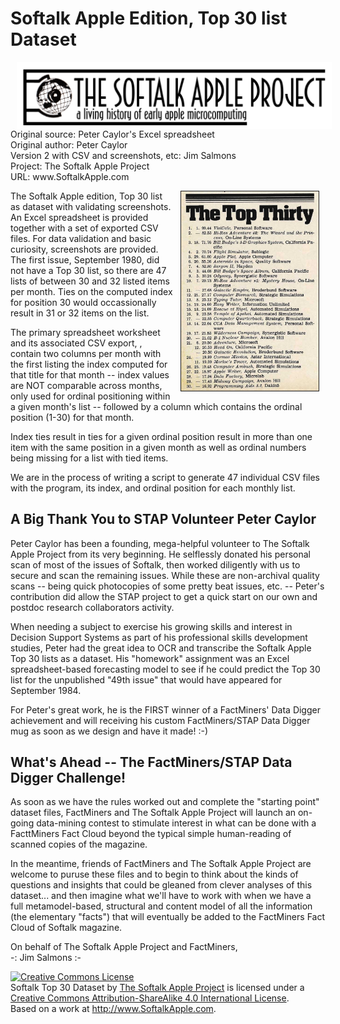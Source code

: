 # Softalk Apple Edition, Top 30 list Dataset
<img src="https://raw.githubusercontent.com/SoftalkAppleProject/datasets_top30/master/images/STAP_masthead_1200.png" width="1200" align="center" hspace="10" border="0" />
Original source: Peter Caylor's Excel spreadsheet <br \>
Original author: Peter Caylor <br \>
Version 2 with CSV and screenshots, etc: Jim Salmons <br \>
Project: The Softalk Apple Project <br \>
URL: www.SoftalkApple.com <br \>

<img src="https://raw.githubusercontent.com/SoftalkAppleProject/datasets_top30/master/Screenshots/v1n03_Nov80_top30.jpg" width="220" align="right" hspace="10" border="1" />The Softalk Apple edition, Top 30 list as dataset with validating screenshots. An Excel spreadsheet is provided together with a set of exported CSV files. For data validation and basic curiosity, screenshots are provided. The first issue, September 1980, did not have a Top 30 list, so there are 47 lists of between 30 and 32 listed items per month. Ties on the computed index for position 30 would occassionally result in 31 or 32 items on the list.

The primary spreadsheet worksheet and its associated CSV export, , contain two columns per month with the first listing the index computed for that title for that month -- index values are NOT comparable across months, only used for ordinal positioning within a given month's list -- followed by a column which contains the ordinal position (1-30) for that month.

Index ties result in ties for a given ordinal position result in more than one item with the same position in a given month as well as ordinal numbers being missing for a list with tied items.

We are in the process of writing a script to generate 47 individual CSV files with the program, its index, and ordinal position for each monthly list.

## A Big Thank You to STAP Volunteer Peter Caylor

Peter Caylor has been a founding, mega-helpful volunteer to The Softalk Apple Project from its very beginning. He selflessly donated his personal scan of most of the issues of Softalk, then worked diligently with us to secure and scan the remaining issues. While these are non-archival quality scans -- being quick photocopies of some pretty beat issues, etc. -- Peter's contribution did allow the STAP project to get a quick start on our own and postdoc research collaborators activity.

When needing a subject to exercise his growing skills and interest in Decision Support Systems as part of his professional skills development studies, Peter had the great idea to OCR and transcribe the Softalk Apple Top 30 lists as a dataset. His "homework" assignment was an Excel spreadsheet-based forecasting model to see if he could predict the Top 30 list for the unpublished "49th issue" that would have appeared for September 1984.

For Peter's great work, he is the FIRST winner of a FactMiners' Data Digger achievement and will receiving his custom FactMiners/STAP Data Digger mug as soon as we design and have it made! :-)

## What's Ahead -- The FactMiners/STAP Data Digger Challenge!

As soon as we have the rules worked out and complete the "starting point" dataset files, FactMiners and The Softalk Apple Project will launch an on-going data-mining contest to stimulate interest in what can be done with a FacttMiners Fact Cloud beyond the typical simple human-reading of scanned copies of the magazine.

In the meantime, friends of FactMiners and The Softalk Apple Project are welcome to puruse these files and to begin to think about the kinds of questions and insights that could be gleaned from clever analyses of this dataset... and then imagine what we'll have to work with when we have a full metamodel-based, structural and content model of all the information (the elementary "facts") that will eventually be added to the FactMiners Fact Cloud of Softalk magazine.

On behalf of The Softalk Apple Project and FactMiners,<br />
-: Jim Salmons :-<br />

<a rel="license" href="http://creativecommons.org/licenses/by-sa/4.0/"><img alt="Creative Commons License" style="border-width:0" src="https://i.creativecommons.org/l/by-sa/4.0/88x31.png" /></a><br /><span xmlns:dct="http://purl.org/dc/terms/" property="dct:title">Softalk Top 30 Dataset</span> by <a xmlns:cc="http://creativecommons.org/ns#" href="http://www.SoftalkApple.com" property="cc:attributionName" rel="cc:attributionURL">The Softalk Apple Project</a> is licensed under a <a rel="license" href="http://creativecommons.org/licenses/by-sa/4.0/">Creative Commons Attribution-ShareAlike 4.0 International License</a>.<br />Based on a work at <a xmlns:dct="http://purl.org/dc/terms/" href="http://www.SoftalkApple.com" rel="dct:source">http://www.SoftalkApple.com</a>.

